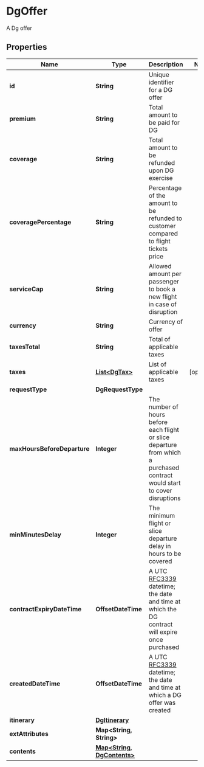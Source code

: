

# DgOffer

A Dg offer

## Properties

| Name | Type | Description | Notes |
|------------ | ------------- | ------------- | -------------|
|**id** | **String** | Unique identifier for a DG offer |  |
|**premium** | **String** | Total amount to be paid for DG |  |
|**coverage** | **String** | Total amount to be refunded upon DG exercise |  |
|**coveragePercentage** | **String** | Percentage of the amount to be refunded to customer compared to flight tickets price |  |
|**serviceCap** | **String** | Allowed amount per passenger to book a new flight in case of disruption |  |
|**currency** | **String** | Currency of offer |  |
|**taxesTotal** | **String** | Total of applicable taxes |  |
|**taxes** | [**List&lt;DgTax&gt;**](DgTax.md) | List of applicable taxes |  [optional] |
|**requestType** | **DgRequestType** |  |  |
|**maxHoursBeforeDeparture** | **Integer** | The number of hours before each flight or slice departure from which a purchased contract would start to cover disruptions |  |
|**minMinutesDelay** | **Integer** | The minimum flight or slice departure delay in hours to be covered |  |
|**contractExpiryDateTime** | **OffsetDateTime** | A UTC [RFC3339](https://xml2rfc.tools.ietf.org/public/rfc/html/rfc3339.html#anchor14) datetime; the date and time at which the DG contract will expire once purchased |  |
|**createdDateTime** | **OffsetDateTime** | A UTC [RFC3339](https://xml2rfc.tools.ietf.org/public/rfc/html/rfc3339.html#anchor14) datetime; the date and time at which a DG offer was created |  |
|**itinerary** | [**DgItinerary**](DgItinerary.md) |  |  |
|**extAttributes** | **Map&lt;String, String&gt;** |  |  |
|**contents** | [**Map&lt;String, DgContents&gt;**](DgContents.md) |  |  |



